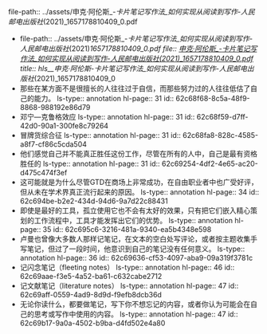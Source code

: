 file-path:: ../assets/申克·阿伦斯_-_卡片笔记写作法_如何实现从阅读到写作-人民邮电出版社_(2021)_1657178810409_0.pdf

- file-path:: ../assets/申克·阿伦斯_-_卡片笔记写作法_如何实现从阅读到写作-人民邮电出版社_(2021)_1657178810409_0.pdf
  file:: [申克·阿伦斯_-_卡片笔记写作法_如何实现从阅读到写作-人民邮电出版社_(2021)_1657178810409_0.pdf](../assets/申克·阿伦斯_-_卡片笔记写作法_如何实现从阅读到写作-人民邮电出版社_(2021)_1657178810409_0.pdf)
  title:: hls__申克·阿伦斯_-_卡片笔记写作法_如何实现从阅读到写作-人民邮电出版社_(2021)_1657178810409_0
- 那些在某方面不是很擅长的人往往过于自信，而那些努力过的人往往低估了自己的能力。
  ls-type:: annotation
  hl-page:: 31
  id:: 62c68f68-8c5a-48f9-8868-988192e86d79
- 邓宁—克鲁格效应
  ls-type:: annotation
  hl-page:: 31
  id:: 62c68f59-d7ff-42d0-90a1-300fe8c79264
- 冒牌货综合征
  ls-type:: annotation
  hl-page:: 31
  id:: 62c68fa8-828c-4585-a8f7-cf86c5cda504
- 他们感觉自己并不能真正胜任这份工作，尽管在所有的人中，自己是最有资格胜任的
  ls-type:: annotation
  hl-page:: 31
  id:: 62c69254-4df2-4e65-ac20-d475c474f3ef
- 这可能就是为什么尽管GTD在商场上非常成功，在自由职业者中也广受好评，但从未在学术界真正流行起来的原因。
  ls-type:: annotation
  hl-page:: 34
  id:: 62c694be-b2e2-434d-94d6-9a7d22c88431
- 即使是最好的工具，孤立使用它也不会有太好的效果，只有把它们嵌入精心策划的工作流程中，工具才能发挥出它们的优势。
  ls-type:: annotation
  hl-page:: 35
  id:: 62c695c6-3216-481a-9340-ea5b4348e598
- 卢曼也曾像大多数人那样记笔记，在文本的空白处写评论，或者按主题收集手写笔记，但过了一段时间，他意识到自己的笔记没有任何意义。
  ls-type:: annotation
  hl-page:: 36
  id:: 62c69636-cf53-4097-aba9-09a319f3781c
- 记闪念笔记（fleeting notes）
  ls-type:: annotation
  hl-page:: 46
  id:: 62c69aae-f3e5-4a52-ba61-c632cabe2712
- 记文献笔记（literature notes）
  ls-type:: annotation
  hl-page:: 47
  id:: 62c69aff-0559-4ad9-8d9d-f9efb8dcb36d
- 无论你读什么，都要做笔记，写下你不想忘记的内容，或者你认为可能会在自己的思考或写作中使用的内容。
  ls-type:: annotation
  hl-page:: 47
  id:: 62c69b17-9a0a-4502-b9ba-d4fd502e4a80
